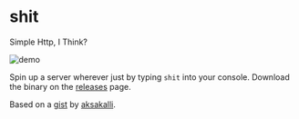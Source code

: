 # shit
Simple Http, I Think?

![demo](./vhaaHE6.gif)

Spin up a server wherever just by typing `shit` into your console.  Download the binary on the [releases](https://github.com/EricFreeman/shit/releases) page.

Based on a [gist](https://gist.github.com/aksakalli/9191056) by [aksakalli](https://github.com/aksakalli).
